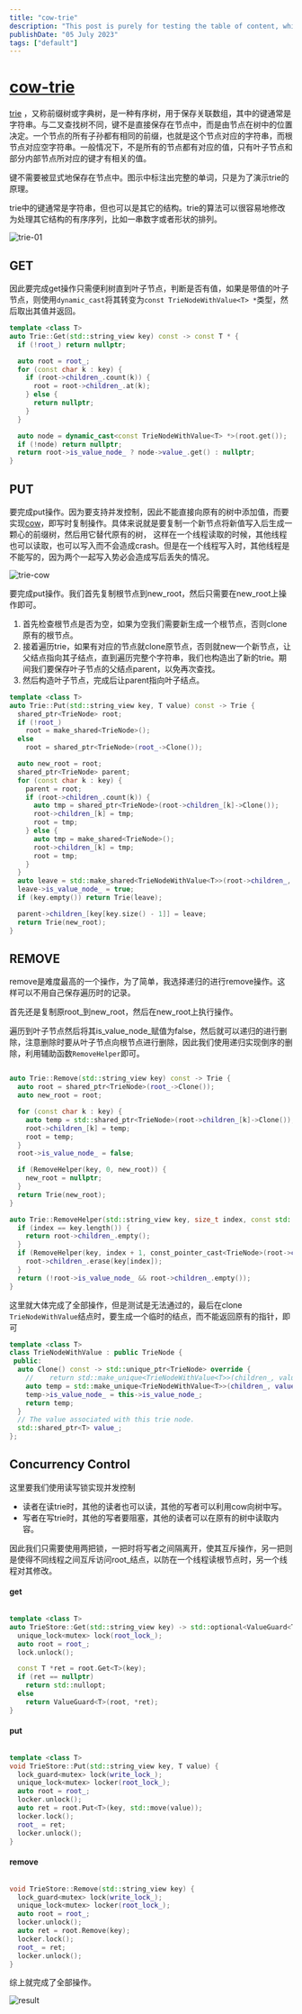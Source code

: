 ```yaml
---
title: "cow-trie"
description: "This post is purely for testing the table of content, which should not be rendered"
publishDate: "05 July 2023"
tags: ["default"]
---
```


# [cow-trie](https://15445.courses.cs.cmu.edu/spring2023/project0/)

[trie](https://zh.wikipedia.org/wiki/Trie#:~:text=%E5%9C%A8%20%E8%AE%A1%E7%AE%97%E6%9C%BA%E7%A7%91%E5%AD%A6%20%E4%B8%AD%EF%BC%8C%20trie%20%EF%BC%8C%E5%8F%88%E7%A7%B0%20%E5%89%8D%E7%BC%80%E6%A0%91%20%E6%88%96%20%E5%AD%97%E5%85%B8%E6%A8%B9,%EF%BC%8C%E7%94%A8%E4%BA%8E%E4%BF%9D%E5%AD%98%20%E5%85%B3%E8%81%94%E6%95%B0%E7%BB%84%20%EF%BC%8C%E5%85%B6%E4%B8%AD%E7%9A%84%E9%94%AE%E9%80%9A%E5%B8%B8%E6%98%AF%20%E5%AD%97%E7%AC%A6%E4%B8%B2%20%E3%80%82%20%E4%B8%8E%20%E4%BA%8C%E5%8F%89%E6%9F%A5%E6%89%BE%E6%A0%91%20%E4%B8%8D%E5%90%8C%EF%BC%8C%E9%94%AE%E4%B8%8D%E6%98%AF%E7%9B%B4%E6%8E%A5%E4%BF%9D%E5%AD%98%E5%9C%A8%E8%8A%82%E7%82%B9%E4%B8%AD%EF%BC%8C%E8%80%8C%E6%98%AF%E7%94%B1%E8%8A%82%E7%82%B9%E5%9C%A8%E6%A0%91%E4%B8%AD%E7%9A%84%E4%BD%8D%E7%BD%AE%E5%86%B3%E5%AE%9A%E3%80%82)
，又称前缀树或字典树，是一种有序树，用于保存关联数组，其中的键通常是字符串。与二叉查找树不同，键不是直接保存在节点中，而是由节点在树中的位置决定。一个节点的所有子孙都有相同的前缀，也就是这个节点对应的字符串，而根节点对应空字符串。一般情况下，不是所有的节点都有对应的值，只有叶子节点和部分内部节点所对应的键才有相关的值。

键不需要被显式地保存在节点中。图示中标注出完整的单词，只是为了演示trie的原理。

trie中的键通常是字符串，但也可以是其它的结构。trie的算法可以很容易地修改为处理其它结构的有序序列，比如一串数字或者形状的排列。

![trie-01](https://15445.courses.cs.cmu.edu/spring2023/project0/trie-01.svg)

## GET

因此要完成get操作只需便利树直到叶子节点，判断是否有值，如果是带值的叶子节点，则使用`dynamic_cast`将其转变为`const TrieNodeWithValue<T> *`类型，然后取出其值并返回。

```cpp
template <class T>
auto Trie::Get(std::string_view key) const -> const T * {
  if (!root_) return nullptr;

  auto root = root_;
  for (const char k : key) {
    if (root->children_.count(k)) {
      root = root->children_.at(k);
    } else {
      return nullptr;
    }
  }

  auto node = dynamic_cast<const TrieNodeWithValue<T> *>(root.get());
  if (!node) return nullptr;
  return root->is_value_node_ ? node->value_.get() : nullptr;
}
```

## PUT

要完成put操作。因为要支持并发控制，因此不能直接向原有的树中添加值，而要实现[cow](https://zh.wikipedia.org/wiki/%E5%AF%AB%E5%85%A5%E6%99%82%E8%A4%87%E8%A3%BD)，即写时复制操作。具体来说就是要复制一个新节点将新值写入后生成一颗心的前缀树，然后用它替代原有的树，
这样在一个线程读取的时候，其他线程也可以读取，也可以写入而不会造成crash。但是在一个线程写入时，其他线程是不能写的，因为两个一起写入势必会造成写后丢失的情况。

![trie-cow](https://15445.courses.cs.cmu.edu/spring2023/project0/trie-02.svg)

要完成put操作。我们首先复制根节点到new_root，然后只需要在new_root上操作即可。

1. 首先检查根节点是否为空，如果为空我们需要新生成一个根节点，否则clone原有的根节点。
2. 接着遍历trie，如果有对应的节点就clone原节点，否则就new一个新节点，让父结点指向其子结点，直到遍历完整个字符串，我们也构造出了新的trie。期间我们要保存叶子节点的父结点parent，以免再次查找。
3. 然后构造叶子节点，完成后让parent指向叶子结点。

```cpp
template <class T>
auto Trie::Put(std::string_view key, T value) const -> Trie {
  shared_ptr<TrieNode> root;
  if (!root_)
    root = make_shared<TrieNode>();
  else
    root = shared_ptr<TrieNode>(root_->Clone());

  auto new_root = root;
  shared_ptr<TrieNode> parent;
  for (const char k : key) {
    parent = root;
    if (root->children_.count(k)) {
      auto tmp = shared_ptr<TrieNode>(root->children_[k]->Clone());
      root->children_[k] = tmp;
      root = tmp;
    } else {
      auto tmp = make_shared<TrieNode>();
      root->children_[k] = tmp;
      root = tmp;
    }
  }
  auto leave = std::make_shared<TrieNodeWithValue<T>>(root->children_, std::make_shared<T>(std::move(value)));
  leave->is_value_node_ = true;
  if (key.empty()) return Trie(leave);

  parent->children_[key[key.size() - 1]] = leave;
  return Trie(new_root);
}

```

## REMOVE

remove是难度最高的一个操作，为了简单，我选择递归的进行remove操作。这样可以不用自己保存遍历时的记录。

首先还是复制原root_到new_root，然后在new_root上执行操作。

遍历到叶子节点然后将其is_value_node_赋值为false，然后就可以递归的进行删除，注意删除时要从叶子节点向根节点进行删除，因此我们使用递归实现倒序的删除，利用辅助函数`RemoveHelper`即可。

```cpp

auto Trie::Remove(std::string_view key) const -> Trie {
  auto root = shared_ptr<TrieNode>(root_->Clone());
  auto new_root = root;

  for (const char k : key) {
    auto temp = std::shared_ptr<TrieNode>(root->children_[k]->Clone());
    root->children_[k] = temp;
    root = temp;
  }
  root->is_value_node_ = false;

  if (RemoveHelper(key, 0, new_root)) {
    new_root = nullptr;
  }
  return Trie(new_root);
}

auto Trie::RemoveHelper(std::string_view key, size_t index, const std::shared_ptr<TrieNode> &root) const -> bool {
  if (index == key.length()) {
    return root->children_.empty();
  }
  if (RemoveHelper(key, index + 1, const_pointer_cast<TrieNode>(root->children_[key[index]]))) {
    root->children_.erase(key[index]);
  }
  return (!root->is_value_node_ && root->children_.empty());
}
```

这里就大体完成了全部操作，但是测试是无法通过的，最后在clone `TrieNodeWithValue`结点时，要生成一个临时的结点，而不能返回原有的指针，即可

```cpp
template <class T>
class TrieNodeWithValue : public TrieNode {
 public:
  auto Clone() const -> std::unique_ptr<TrieNode> override {
    //    return std::make_unique<TrieNodeWithValue<T>>(children_, value_);
    auto temp = std::make_unique<TrieNodeWithValue<T>>(children_, value_);
    temp->is_value_node_ = this->is_value_node_;
    return temp;
  }
  // The value associated with this trie node.
  std::shared_ptr<T> value_;
};

```


## Concurrency Control

这里要我们使用读写锁实现并发控制

* 读者在读trie时，其他的读者也可以读，其他的写者可以利用cow向树中写。
* 写者在写trie时，其他的写者要阻塞，其他的读者可以在原有的树中读取内容。


因此我们只需要使用两把锁，一把时将写者之间隔离开，使其互斥操作，另一把则是使得不同线程之间互斥访问root_结点，以防在一个线程读根节点时，另一个线程对其修改。

#### get

```cpp

template <class T>
auto TrieStore::Get(std::string_view key) -> std::optional<ValueGuard<T>> {
  unique_lock<mutex> lock(root_lock_);
  auto root = root_;
  lock.unlock();

  const T *ret = root.Get<T>(key);
  if (ret == nullptr)
    return std::nullopt;
  else
    return ValueGuard<T>(root, *ret);
}
```

#### put
```cpp

template <class T>
void TrieStore::Put(std::string_view key, T value) {
  lock_guard<mutex> lock(write_lock_);
  unique_lock<mutex> locker(root_lock_);
  auto root = root_;
  locker.unlock();
  auto ret = root.Put<T>(key, std::move(value));
  locker.lock();
  root_ = ret;
  locker.unlock();
}
```


#### remove

```cpp

void TrieStore::Remove(std::string_view key) {
  lock_guard<mutex> lock(write_lock_);
  unique_lock<mutex> locker(root_lock_);
  auto root = root_;
  locker.unlock();
  auto ret = root.Remove(key);
  locker.lock();
  root_ = ret;
  locker.unlock();
}
```

综上就完成了全部操作。



![result](./image.png)